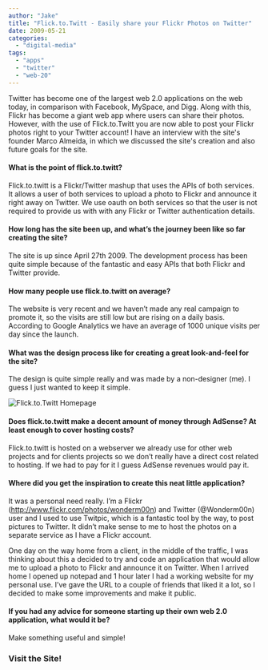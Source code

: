 ```yaml
---
author: "Jake"
title: "Flick.to.Twitt - Easily share your Flickr Photos on Twitter"
date: 2009-05-21
categories: 
  - "digital-media"
tags: 
  - "apps"
  - "twitter"
  - "web-20"
---
```


Twitter has become one of the largest web 2.0 applications on the web today, in comparison with Facebook, MySpace, and Digg. Along with this, Flickr has become a giant web app where users can share their photos. However, with the use of Flick.to.Twitt you are now able to post your Flickr photos right to your Twitter account! I have an interview with the site's founder Marco Almeida, in which we discussed the site's creation and also future goals for the site.<!--more-->

#### What is the point of flick.to.twitt?

Flick.to.twitt is a Flickr/Twitter mashup that uses the APIs of both services. It allows a user of both services to upload a photo to Flickr and announce it right away on Twitter. We use oauth on both services so that the user is not required to provide us with with any Flickr or Twitter authentication details.

#### How long has the site been up, and what’s the journey been like so far creating the site?

The site is up since April 27th 2009. The development process has been quite simple because of the fantastic and easy APIs that both Flickr and Twitter provide.

#### How many people use flick.to.twitt on average?

The website is very recent and we haven’t made any real campaign to promote it, so the visits are still low but are rising on a daily basis. According to Google Analytics we have an average of 1000 unique visits per day since the launch.

#### What was the design process like for creating a great look-and-feel for the site?

The design is quite simple really and was made by a non-designer (me). I guess I just wanted to keep it simple.

![Flick.to.Twitt Homepage](images/flicktotwtitt-screen1.jpg "Flick.to.Twitt Screenshot")

#### Does flick.to.twitt make a decent amount of money through AdSense? At least enough to cover hosting costs?

Flick.to.twitt is hosted on a webserver we already use for other web projects and for clients projects so we don’t really have a direct cost related to hosting. If we had to pay for it I guess AdSense revenues would pay it.

#### Where did you get the inspiration to create this neat little application?

It was a personal need really. I’m a Flickr (http://www.flickr.com/photos/wonderm00n) and Twitter (@Wonderm00n) user and I used to use Twitpic, which is a fantastic tool by the way, to post pictures to Twitter. It didn’t make sense to me to host the photos on a separate service as I have a Flickr account.

One day on the way home from a client, in the middle of the traffic, I was thinking about this a decided to try and code an application that would allow me to upload a photo to Flickr and announce it on Twitter. When I arrived home I opened up notepad and 1 hour later I had a working website for my personal use. I’ve gave the URL to a couple of friends that liked it a lot, so I decided to make some improvements and make it public.

#### If you had any advice for someone starting up their own web 2.0 application, what would it be?

Make something useful and simple!

### Visit the Site!
